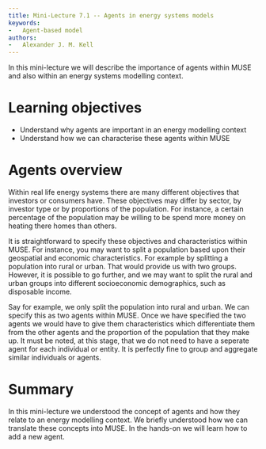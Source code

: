 ```yaml
---
title: Mini-Lecture 7.1 -- Agents in energy systems models
keywords:
-   Agent-based model
authors:
-   Alexander J. M. Kell
---
```


In this mini-lecture we will describe the importance of agents within MUSE and also within an energy systems modelling context.

# Learning objectives

- Understand why agents are important in an energy modelling context
- Understand how we can characterise these agents within MUSE

# Agents overview

Within real life energy systems there are many different objectives that investors or consumers have. These objectives may differ by sector, by investor type or by proportions of the population. For instance, a certain percentage of the population may be willing to be spend more money on heating there homes than others.

It is straightforward to specify these objectives and characteristics within MUSE. For instance, you may want to split a population based upon their geospatial and economic characteristics. For example by splitting a population into rural or urban. That would provide us with two groups. However, it is possible to go further, and we may want to split the rural and urban groups into different socioeconomic demographics, such as disposable income.

Say for example, we only split the population into rural and urban. We can specify this as two agents within MUSE. Once we have specified the two agents we would have to give them characteristics which differentiate them from the other agents and the proportion of the population that they make up. It must be noted, at this stage, that we do not need to have a seperate agent for each individual or entity. It is perfectly fine to group and aggregate similar individuals or agents.

# Summary

In this mini-lecture we understood the concept of agents and how they relate to an energy modelling context. We briefly understood how we can translate these concepts into MUSE. In the hands-on we will learn how to add a new agent.
